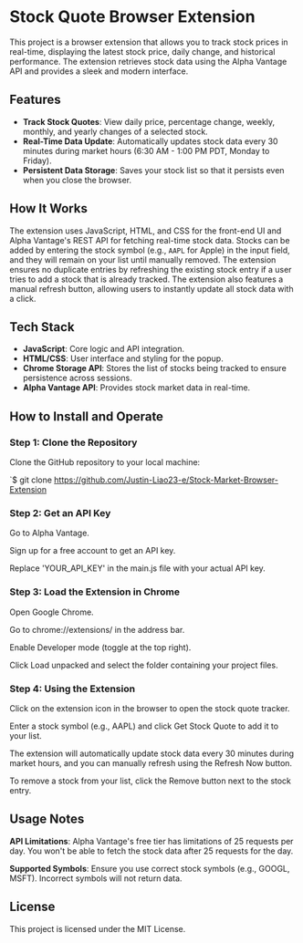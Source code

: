 # Stock Quote Browser Extension

This project is a browser extension that allows you to track stock prices in real-time, displaying the latest stock price, daily change, and historical performance. The extension retrieves stock data using the Alpha Vantage API and provides a sleek and modern interface.

## Features

- **Track Stock Quotes**: View daily price, percentage change, weekly, monthly, and yearly changes of a selected stock.
- **Real-Time Data Update**: Automatically updates stock data every 30 minutes during market hours (6:30 AM - 1:00 PM PDT, Monday to Friday).
- **Persistent Data Storage**: Saves your stock list so that it persists even when you close the browser.

## How It Works

The extension uses JavaScript, HTML, and CSS for the front-end UI and Alpha Vantage's REST API for fetching real-time stock data.
Stocks can be added by entering the stock symbol (e.g., `AAPL` for Apple) in the input field, and they will remain on your list until manually removed.
The extension ensures no duplicate entries by refreshing the existing stock entry if a user tries to add a stock that is already tracked.
The extension also features a manual refresh button, allowing users to instantly update all stock data with a click.

## Tech Stack

- **JavaScript**: Core logic and API integration.
- **HTML/CSS**: User interface and styling for the popup.
- **Chrome Storage API**: Stores the list of stocks being tracked to ensure persistence across sessions.
- **Alpha Vantage API**: Provides stock market data in real-time.

## How to Install and Operate

### Step 1: Clone the Repository

Clone the GitHub repository to your local machine:

`$ git clone https://github.com/Justin-Liao23-e/Stock-Market-Browser-Extension

### Step 2: Get an API Key

Go to Alpha Vantage.

Sign up for a free account to get an API key.

Replace 'YOUR_API_KEY' in the main.js file with your actual API key.

### Step 3: Load the Extension in Chrome

Open Google Chrome.

Go to chrome://extensions/ in the address bar.

Enable Developer mode (toggle at the top right).

Click Load unpacked and select the folder containing your project files.

### Step 4: Using the Extension

Click on the extension icon in the browser to open the stock quote tracker.

Enter a stock symbol (e.g., AAPL) and click Get Stock Quote to add it to your list.

The extension will automatically update stock data every 30 minutes during market hours, and you can manually refresh using the Refresh Now button.

To remove a stock from your list, click the Remove button next to the stock entry.

## Usage Notes

**API Limitations**: Alpha Vantage's free tier has limitations of 25 requests per day. You won't be able to fetch the stock data after 25 requests for the day.

**Supported Symbols**: Ensure you use correct stock symbols (e.g., GOOGL, MSFT). Incorrect symbols will not return data.


## License

This project is licensed under the MIT License.
